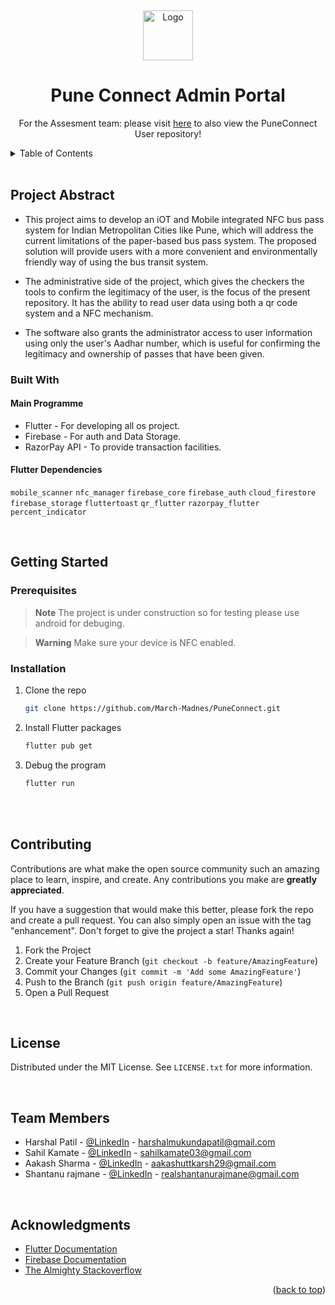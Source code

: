 <a name="readme-top"></a>

<!-- PROJECT LOGO -->
<br />
<div align="center">
  <p align="center">
    <img src="https://user-images.githubusercontent.com/91362856/229525057-66a7e0ed-7e04-4a94-8c11-29c4491edb58.png" alt="Logo" width="80" height="80">    
</p>

  <h1 align="center">Pune Connect Admin Portal</h1>

  <p align="center">
    For the Assesment team: please visit <a href=https://github.com/March-Madnes/PuneConnect">here</a> to also view the PuneConnect User repository!
  </p>
</div>



<!-- TABLE OF CONTENTS -->
<details>
  <summary>Table of Contents</summary>
  <ol>
    <li>
      <a href="#project-abstract">About The Project</a>
      <ul>
        <li><a href="#built-with">Built With</a></li>
      </ul>
    </li>
    <li>
      <a href="#getting-started">Getting Started</a>
      <ul>
        <li><a href="#prerequisites">Prerequisites</a></li>
        <li><a href="#installation">Installation</a></li>
      </ul>
    </li>
    <li><a href="#contributing">Contributing</a></li>
    <li><a href="#license">License</a></li>
    <li><a href="#contact">Contact</a></li>
    <li><a href="#acknowledgments">Acknowledgments</a></li>
  </ol>
</details>

<br />

<!-- ABOUT THE PROJECT -->
## Project Abstract


- This project aims to develop an iOT and Mobile integrated NFC bus pass system for Indian Metropolitan Cities like Pune, which will address the current limitations of the paper-based bus pass system. The proposed solution will provide users with a more convenient and environmentally friendly way of using the bus transit system.

- The administrative side of the project, which gives the checkers the tools to confirm the legitimacy of the user, is the focus of the present repository. It has the ability to read user data using both a qr code system and a NFC mechanism.

- The software also grants the administrator access to user information using only the user's Aadhar number, which is useful for confirming the legitimacy and ownership of passes that have been given.


### Built With

#### Main Programme
* Flutter - For developing all os project.
* Firebase - For auth and Data Storage.
* RazorPay API - To provide transaction facilities.
#### Flutter Dependencies
`mobile_scanner` `nfc_manager` `firebase_core` `firebase_auth` `cloud_firestore` `firebase_storage`
`fluttertoast` `qr_flutter` `razorpay_flutter` `percent_indicator`

<br />

<!-- GETTING STARTED -->
## Getting Started

### Prerequisites

> **Note**
> The project is under construction so for testing please use android for debuging.

> **Warning**
> Make sure your device is NFC enabled.

### Installation

1. Clone the repo
   ```sh
   git clone https://github.com/March-Madnes/PuneConnect.git
   ```
2. Install Flutter packages
   ```sh
   flutter pub get
   ```
3. Debug the program
   ```sh
   flutter run
   ```

<br />


<br />

<!-- CONTRIBUTING -->
## Contributing

Contributions are what make the open source community such an amazing place to learn, inspire, and create. Any contributions you make are **greatly appreciated**.

If you have a suggestion that would make this better, please fork the repo and create a pull request. You can also simply open an issue with the tag "enhancement".
Don't forget to give the project a star! Thanks again!

1. Fork the Project
2. Create your Feature Branch (`git checkout -b feature/AmazingFeature`)
3. Commit your Changes (`git commit -m 'Add some AmazingFeature'`)
4. Push to the Branch (`git push origin feature/AmazingFeature`)
5. Open a Pull Request

<br />

<!-- LICENSE -->
## License

Distributed under the MIT License. See `LICENSE.txt` for more information.

<br />

<!-- TEAM MEMBERS -->
## Team Members

- Harshal Patil - [@LinkedIn](https://www.linkedin.com/in/harshal-patil-5aa948221/) - harshalmukundapatil@gmail.com
- Sahil Kamate - [@LinkedIn](https://www.linkedin.com/in/sahil-kamate-103b87222/) - sahilkamate03@gmail.com
- Aakash Sharma - [@LinkedIn](https://www.linkedin.com/in/aakash-sharma-b4b7b5223/) - aakashuttkarsh29@gmail.com
- Shantanu rajmane - [@LinkedIn](https://www.linkedin.com/in/realshantanurajmane/) - realshantanurajmane@gmail.com

<br />

<!-- ACKNOWLEDGMENTS -->
## Acknowledgments

* [Flutter Documentation](https://docs.flutter.dev/)
* [Firebase Documentation](https://firebase.google.com/docs)
* [The Almighty Stackoverflow](https://stackoverflow.com/)

<p align="right">(<a href="#readme-top">back to top</a>)</p>
